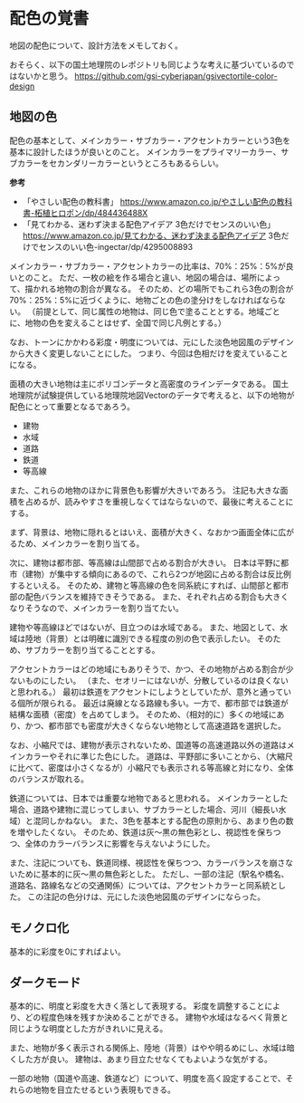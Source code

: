 # 配色の覚書

地図の配色について、設計方法をメモしておく。

おそらく、以下の国土地理院のレポジトリも同じような考えに基づいているのではないかと思う。
https://github.com/gsi-cyberjapan/gsivectortile-color-design


## 地図の色

配色の基本として、メインカラー・サブカラー・アクセントカラーという3色を基本に設計したほうが良いとのこと。
メインカラーをプライマリーカラー、サブカラーをセカンダリーカラーというところもあるらしい。

**参考**
* 「やさしい配色の教科書」
https://www.amazon.co.jp/やさしい配色の教科書-柘植ヒロポン/dp/484436488X
* 「見てわかる、迷わず決まる配色アイデア 3色だけでセンスのいい色」
https://www.amazon.co.jp/見てわかる、迷わず決まる配色アイデア 3色だけでセンスのいい色-ingectar/dp/4295008893



メインカラー・サブカラー・アクセントカラーの比率は、70%：25%：5%が良いとのこと。
ただ、一枚の絵を作る場合と違い、地図の場合は、場所によって、描かれる地物の割合が異なる。
そのため、どの場所でもこれら3色の割合が70%：25%：5%に近づくように、地物ごとの色の塗分けをしなければならない。
（前提として、同じ属性の地物は、同じ色で塗ることとする。地域ごとに、地物の色を変えることはせず、全国で同じ凡例とする。）

なお、トーンにかかわる彩度・明度については、元にした淡色地図風のデザインから大きく変更しないことにした。
つまり、今回は色相だけを変えていることになる。

面積の大きい地物は主にポリゴンデータと高密度のラインデータである。
国土地理院が試験提供している地理院地図Vectorのデータで考えると、以下の地物が配色にとって重要となるであろう。


* 建物
* 水域
* 道路
* 鉄道
* 等高線

また、これらの地物のほかに背景色も影響が大きいであろう。
注記も大きな面積を占めるが、読みやすさを重視しなくてはならないので、最後に考えることにする。

まず、背景は、地物に隠れるとはいえ、面積が大きく、なおかつ画面全体に広がるため、メインカラーを割り当てる。

次に、建物は都市部、等高線は山間部で占める割合が大きい。
日本は平野に都市（建物）が集中する傾向にあるので、これら2つが地図に占める割合は反比例するといえる。
そのため、建物と等高線の色を同系統にすれば、山間部と都市部の配色バランスを維持できそうである。
また、それぞれ占める割合も大きくなりそうなので、メインカラーを割り当てたい。

建物や等高線ほどではないが、目立つのは水域である。
また、地図として、水域は陸地（背景）とは明確に識別できる程度の別の色で表示したい。
そのため、サブカラーを割り当てることとする。

アクセントカラーはどの地域にもありそうで、かつ、その地物が占める割合が少ないものにしたい。
（また、セオリーにはないが、分散しているのは良くないと思われる。）
最初は鉄道をアクセントにしようとしていたが、意外と通っている個所が限られる。
最近は廃線となる路線も多い。一方で、都市部では鉄道が結構な面積（密度）を占めてしまう。
そのため、（相対的に）多くの地域にあり、かつ、都市部でも密度が大きくならない地物として高速道路を選択した。

なお、小縮尺では、建物が表示されないため、国道等の高速道路以外の道路はメインカラーやそれに準じた色にした。
道路は、平野部に多いことから、（大縮尺に比べて、密度は小さくなるが）小縮尺でも表示される等高線と対になり、全体のバランスが取れる。

鉄道については、日本では重要な地物であると思われる。
メインカラーとした場合、道路や建物に混じってしまい、サブカラーとした場合、河川（細長い水域）と混同しかねない。
また、3色を基本とする配色の原則から、あまり色の数を増やしたくない。
そのため、鉄道は灰～黒の無色彩とし、視認性を保ちつつ、全体のカラーバランスに影響を与えないようにした。

また、注記についても、鉄道同様、視認性を保ちつつ、カラーバランスを崩さないために基本的に灰～黒の無色彩とした。
ただし、一部の注記（駅名や橋名、道路名、路線名などの交通関係）については、アクセントカラーと同系統とした。
この注記の色分けは、元にした淡色地図風のデザインにならった。


## モノクロ化

基本的に彩度を0にすればよい。


## ダークモード

基本的に、明度と彩度を大きく落として表現する。
彩度を調整することにより、どの程度色味を残すか決めることができる。
建物や水域はなるべく背景と同じような明度とした方がきれいに見える。

また、地物が多く表示される関係上、陸地（背景）はやや明るめにし、水域は暗くした方が良い。
建物は、あまり目立たせなくてもよいような気がする。

一部の地物（国道や高速、鉄道など）について、明度を高く設定することで、それらの地物を目立たせるという表現もできる。


